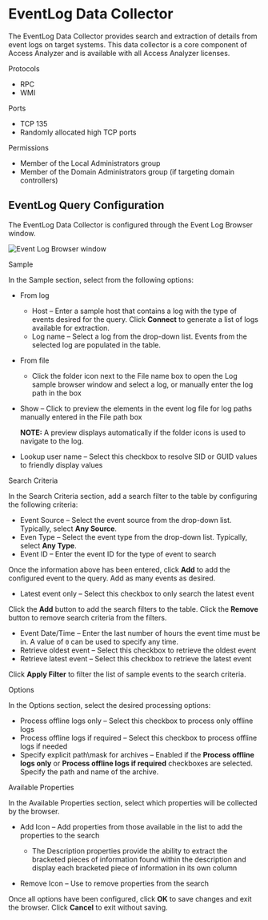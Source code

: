# EventLog Data Collector

The EventLog Data Collector provides search and extraction of details from event logs on target
systems. This data collector is a core component of Access Analyzer and is available with all Access
Analyzer licenses.

Protocols

- RPC
- WMI

Ports

- TCP 135
- Randomly allocated high TCP ports

Permissions

- Member of the Local Administrators group
- Member of the Domain Administrators group (if targeting domain controllers)

## EventLog Query Configuration

The EventLog Data Collector is configured through the Event Log Browser window.

![Event Log Browser window](/img/product_docs/accessanalyzer/admin/datacollector/eventlogbrowser.webp)

Sample

In the Sample section, select from the following options:

- From log

    - Host – Enter a sample host that contains a log with the type of events desired for the query.
      Click **Connect** to generate a list of logs available for extraction.
    - Log name – Select a log from the drop-down list. Events from the selected log are populated in
      the table.

- From file

    - Click the folder icon next to the File name box to open the Log sample browser window and
      select a log, or manually enter the log path in the box

- Show – Click to preview the elements in the event log file for log paths manually entered in the
  File path box

    **NOTE:** A preview displays automatically if the folder icons is used to navigate to the log.

- Lookup user name – Select this checkbox to resolve SID or GUID values to friendly display values

Search Criteria

In the Search Criteria section, add a search filter to the table by configuring the following
criteria:

- Event Source – Select the event source from the drop-down list. Typically, select **Any Source**.
- Even Type – Select the event type from the drop-down list. Typically, select **Any Type**.
- Event ID – Enter the event ID for the type of event to search

Once the information above has been entered, click **Add** to add the configured event to the query.
Add as many events as desired.

- Latest event only – Select this checkbox to only search the latest event

Click the **Add** button to add the search filters to the table. Click the **Remove** button to
remove search criteria from the filters.

- Event Date/Time – Enter the last number of hours the event time must be in. A value of `0` can be
  used to specify any time.
- Retrieve oldest event – Select this checkbox to retrieve the oldest event
- Retrieve latest event – Select this checkbox to retrieve the latest event

Click **Apply Filter** to filter the list of sample events to the search criteria.

Options

In the Options section, select the desired processing options:

- Process offline logs only – Select this checkbox to process only offline logs
- Process offline logs if required – Select this checkbox to process offline logs if needed
- Specify explicit path\mask for archives – Enabled if the **Process offline logs only** or
  **Process offline logs if required** checkboxes are selected. Specify the path and name of the
  archive.

Available Properties

In the Available Properties section, select which properties will be collected by the browser.

- Add Icon – Add properties from those available in the list to add the properties to the search

    - The Description properties provide the ability to extract the bracketed pieces of information
      found within the description and display each bracketed piece of information in its own column

- Remove Icon – Use to remove properties from the search

Once all options have been configured, click **OK** to save changes and exit the browser. Click
**Cancel** to exit without saving.
